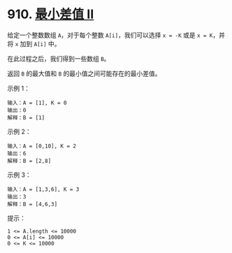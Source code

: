 # 910. [最小差值 II](https://leetcode-cn.com/problems/smallest-range-ii/)

给定一个整数数组 `A`，对于每个整数 `A[i]`，我们可以选择 `x = -K` 或是 `x = K`，并将 `x` 加到 `A[i]` 中。

在此过程之后，我们得到一些数组 `B`。

返回 `B` 的最大值和 `B` 的最小值之间可能存在的最小差值。

 

示例 1：
```
输入：A = [1], K = 0
输出：0
解释：B = [1]
```

示例 2：

```
输入：A = [0,10], K = 2
输出：6
解释：B = [2,8]
```

示例 3：

```
输入：A = [1,3,6], K = 3
输出：3
解释：B = [4,6,3]
```

提示：

```
1 <= A.length <= 10000
0 <= A[i] <= 10000
0 <= K <= 10000
```